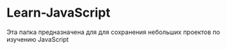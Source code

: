 # Learn-JavaScript
Эта папка предназначена для для сохранения небольших проектов по изучению JavaScript
